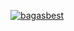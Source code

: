 [![bagasbest](https://circleci.com/gh/bagasbest/Submission-Story-App.svg?style=svg)](https://circleci.com/gh/bagasbest/Submission-Story-App)
